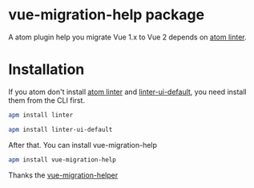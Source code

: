# vue-migration-help package

A atom plugin help you migrate Vue 1.x to Vue 2 depends on [atom linter](https://atom.io/packages/linter).

# Installation
If you atom don't install [atom linter](https://atom.io/packages/linter) and [linter-ui-default](https://atom.io/packages/linter-ui-default), you need install them from the CLI first.

```bash
apm install linter

apm install linter-ui-default
```

After that. You can install vue-migration-help

```bash
apm install vue-migration-help
```


Thanks the [vue-migration-helper](https://github.com/vuejs/vue-migration-helper)
